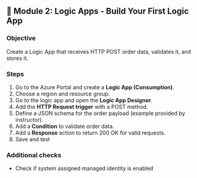 ## 🧪 Module 2: Logic Apps - Build Your First Logic App

### Objective
Create a Logic App that receives HTTP POST order data, validates it, and stores it.

### Steps
1. Go to the Azure Portal and create a **Logic App (Consumption)**.
1. Choose a region and resource group.
1. Go to the logic app and open the **Logic App Designer**.
1. Add the **HTTP Request trigger** with a POST method.
1. Define a JSON schema for the order payload (example provided by instructor).
1. Add a **Condition** to validate order data.
1. Add a **Response** action to return 200 OK for valid requests.
1. Save and test 


### Additional checks
* Check if system assigned managed identity is enabled